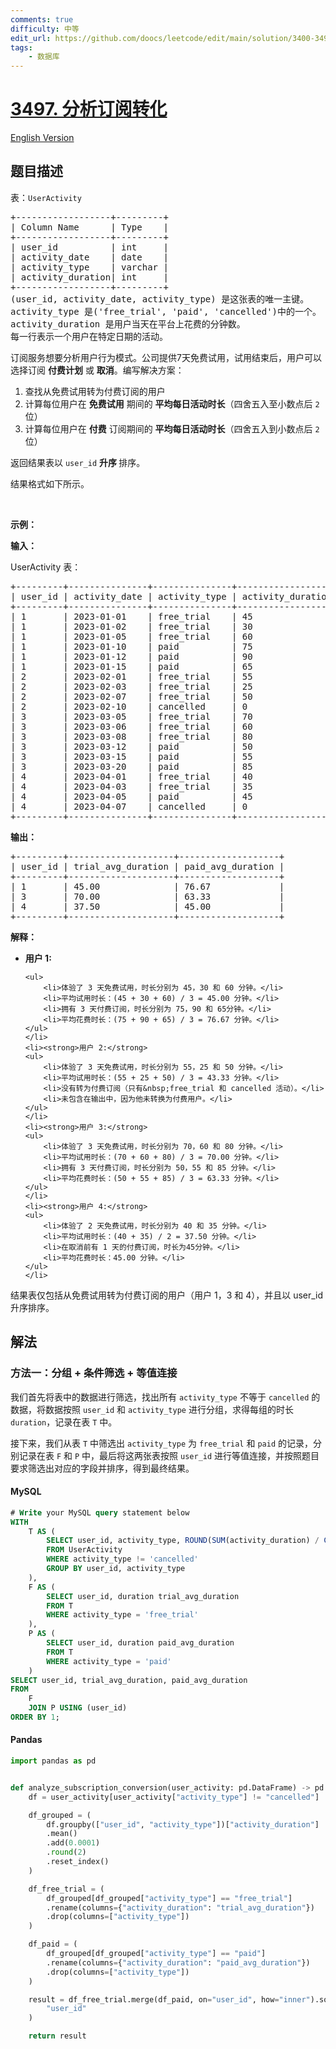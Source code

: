 ```yaml
---
comments: true
difficulty: 中等
edit_url: https://github.com/doocs/leetcode/edit/main/solution/3400-3499/3497.Analyze%20Subscription%20Conversion/README.md
tags:
    - 数据库
---
```


<!-- problem:start -->

# [3497. 分析订阅转化](https://leetcode.cn/problems/analyze-subscription-conversion)

[English Version](/solution/3400-3499/3497.Analyze%20Subscription%20Conversion/README_EN.md)

## 题目描述

<!-- description:start -->

<p>表：<code>UserActivity</code></p>

<pre>
+------------------+---------+
| Column Name      | Type    | 
+------------------+---------+
| user_id          | int     |
| activity_date    | date    |
| activity_type    | varchar |
| activity_duration| int     |
+------------------+---------+
(user_id, activity_date, activity_type) 是这张表的唯一主键。
activity_type 是('free_trial', 'paid', 'cancelled')中的一个。
activity_duration 是用户当天在平台上花费的分钟数。
每一行表示一个用户在特定日期的活动。
</pre>

<p>订阅服务想要分析用户行为模式。公司提供7天免费试用，试用结束后，用户可以选择订阅 <strong>付费计划</strong> 或 <strong>取消</strong>。编写解决方案：</p>

<ol>
	<li>查找从免费试用转为付费订阅的用户</li>
	<li>计算每位用户在 <strong>免费试用</strong> 期间的 <strong>平均每日活动时长</strong>（四舍五入至小数点后 <code>2</code> 位）</li>
	<li>计算每位用户在 <strong>付费</strong> 订阅期间的 <strong>平均每日活动时长</strong>（四舍五入到小数点后&nbsp;<code>2</code> 位）</li>
</ol>

<p>返回结果表以<em>&nbsp;</em><code>user_id</code><em> </em><strong>升序&nbsp;</strong>排序。</p>

<p>结果格式如下所示。</p>

<p>&nbsp;</p>

<p><strong class="example">示例：</strong></p>

<div class="example-block">
<p><strong>输入：</strong></p>

<p>UserActivity 表：</p>

<pre class="example-io">
+---------+---------------+---------------+-------------------+
| user_id | activity_date | activity_type | activity_duration |
+---------+---------------+---------------+-------------------+
| 1       | 2023-01-01    | free_trial    | 45                |
| 1       | 2023-01-02    | free_trial    | 30                |
| 1       | 2023-01-05    | free_trial    | 60                |
| 1       | 2023-01-10    | paid          | 75                |
| 1       | 2023-01-12    | paid          | 90                |
| 1       | 2023-01-15    | paid          | 65                |
| 2       | 2023-02-01    | free_trial    | 55                |
| 2       | 2023-02-03    | free_trial    | 25                |
| 2       | 2023-02-07    | free_trial    | 50                |
| 2       | 2023-02-10    | cancelled     | 0                 |
| 3       | 2023-03-05    | free_trial    | 70                |
| 3       | 2023-03-06    | free_trial    | 60                |
| 3       | 2023-03-08    | free_trial    | 80                |
| 3       | 2023-03-12    | paid          | 50                |
| 3       | 2023-03-15    | paid          | 55                |
| 3       | 2023-03-20    | paid          | 85                |
| 4       | 2023-04-01    | free_trial    | 40                |
| 4       | 2023-04-03    | free_trial    | 35                |
| 4       | 2023-04-05    | paid          | 45                |
| 4       | 2023-04-07    | cancelled     | 0                 |
+---------+---------------+---------------+-------------------+
</pre>

<p><strong>输出：</strong></p>

<pre class="example-io">
+---------+--------------------+-------------------+
| user_id | trial_avg_duration | paid_avg_duration |
+---------+--------------------+-------------------+
| 1       | 45.00              | 76.67             |
| 3       | 70.00              | 63.33             |
| 4       | 37.50              | 45.00             |
+---------+--------------------+-------------------+
</pre>

<p><strong>解释：</strong></p>

<ul>
	<li><strong>用户 1:</strong>

    <ul>
    	<li>体验了 3 天免费试用，时长分别为 45，30 和 60 分钟。</li>
    	<li>平均试用时长：(45 + 30 + 60) / 3 = 45.00 分钟。</li>
    	<li>拥有 3 天付费订阅，时长分别为 75，90 和 65分钟。</li>
    	<li>平均花费时长：(75 + 90 + 65) / 3 = 76.67 分钟。</li>
    </ul>
    </li>
    <li><strong>用户 2:</strong>
    <ul>
    	<li>体验了 3 天免费试用，时长分别为 55，25 和 50 分钟。</li>
    	<li>平均试用时长：(55 + 25 + 50) / 3 = 43.33 分钟。</li>
    	<li>没有转为付费订阅（只有&nbsp;free_trial 和 cancelled 活动）。</li>
    	<li>未包含在输出中，因为他未转换为付费用户。</li>
    </ul>
    </li>
    <li><strong>用户 3:</strong>
    <ul>
    	<li>体验了 3 天免费试用，时长分别为 70，60 和 80 分钟。</li>
    	<li>平均试用时长：(70 + 60 + 80) / 3 = 70.00 分钟。</li>
    	<li>拥有 3 天付费订阅，时长分别为 50，55 和 85 分钟。</li>
    	<li>平均花费时长：(50 + 55 + 85) / 3 = 63.33 分钟。</li>
    </ul>
    </li>
    <li><strong>用户 4:</strong>
    <ul>
    	<li>体验了 2 天免费试用，时长分别为 40 和 35 分钟。</li>
    	<li>平均试用时长：(40 + 35) / 2 = 37.50 分钟。</li>
    	<li>在取消前有 1 天的付费订阅，时长为45分钟。</li>
    	<li>平均花费时长：45.00 分钟。</li>
    </ul>
    </li>

</ul>

<p>结果表仅包括从免费试用转为付费订阅的用户（用户 1，3 和 4），并且以&nbsp;user_id 升序排序。</p>
</div>

<!-- description:end -->

## 解法

<!-- solution:start -->

### 方法一：分组 + 条件筛选 + 等值连接

我们首先将表中的数据进行筛选，找出所有 `activity_type` 不等于 `cancelled` 的数据，将数据按照 `user_id` 和 `activity_type` 进行分组，求得每组的时长 `duration`，记录在表 `T` 中。

接下来，我们从表 `T` 中筛选出 `activity_type` 为 `free_trial` 和 `paid` 的记录，分别记录在表 `F` 和 `P` 中，最后将这两张表按照 `user_id` 进行等值连接，并按照题目要求筛选出对应的字段并排序，得到最终结果。

<!-- tabs:start -->

#### MySQL

```sql
# Write your MySQL query statement below
WITH
    T AS (
        SELECT user_id, activity_type, ROUND(SUM(activity_duration) / COUNT(1), 2) duration
        FROM UserActivity
        WHERE activity_type != 'cancelled'
        GROUP BY user_id, activity_type
    ),
    F AS (
        SELECT user_id, duration trial_avg_duration
        FROM T
        WHERE activity_type = 'free_trial'
    ),
    P AS (
        SELECT user_id, duration paid_avg_duration
        FROM T
        WHERE activity_type = 'paid'
    )
SELECT user_id, trial_avg_duration, paid_avg_duration
FROM
    F
    JOIN P USING (user_id)
ORDER BY 1;
```

#### Pandas

```python
import pandas as pd


def analyze_subscription_conversion(user_activity: pd.DataFrame) -> pd.DataFrame:
    df = user_activity[user_activity["activity_type"] != "cancelled"]

    df_grouped = (
        df.groupby(["user_id", "activity_type"])["activity_duration"]
        .mean()
        .add(0.0001)
        .round(2)
        .reset_index()
    )

    df_free_trial = (
        df_grouped[df_grouped["activity_type"] == "free_trial"]
        .rename(columns={"activity_duration": "trial_avg_duration"})
        .drop(columns=["activity_type"])
    )

    df_paid = (
        df_grouped[df_grouped["activity_type"] == "paid"]
        .rename(columns={"activity_duration": "paid_avg_duration"})
        .drop(columns=["activity_type"])
    )

    result = df_free_trial.merge(df_paid, on="user_id", how="inner").sort_values(
        "user_id"
    )

    return result
```

<!-- tabs:end -->

<!-- solution:end -->

<!-- problem:end -->
